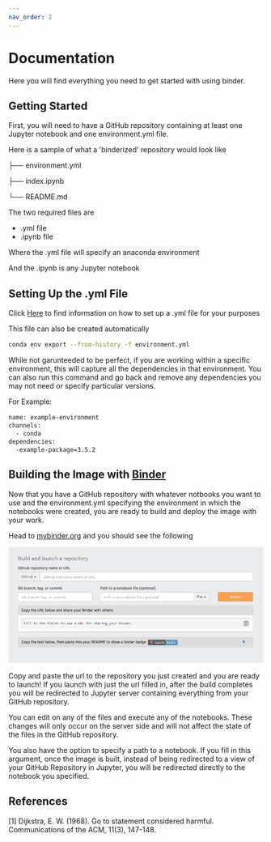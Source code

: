 ```yaml
---
nav_order: 2
---
```

# Documentation

Here you will find everything you need to get started with using binder.

## Getting Started

First, you will need to have a GitHub repository containing at least one Jupyter notebook and one environment.yml file.

Here is a sample of what a 'binderized' repository would look like

├── environment.yml

├── index.ipynb

└── README.md

The two required files are
* .yml file
* .ipynb file

Where the .yml file will specify an anaconda environment

And the .ipynb is any Jupyter notebook

## Setting Up the .yml File

Click [Here](https://conda.io/projects/conda/en/latest/user-guide/tasks/manage-environments.html#sharing-an-environment)
to find information on how to set up a .yml file for your purposes

This file can also be created automatically

```bash
conda env export --from-history -f environment.yml
```

While not garunteeded to be perfect, if you are working within a specific environment, this will capture all the dependencies in that environment. You can also run this command and go back and remove any dependencies you may not need or specify particular versions.

For Example:

```
name: example-environment
channels:
  - conda
dependencies:
  -example-package=3.5.2
```

## Building the Image with [Binder](https://mybinder.org/)

Now that you have a GitHub repository with whatever notbooks you want to use and the environment.yml specifying the environment in which the notebooks were created, you are ready to build and deploy the image with your work.

Head to [mybinder.org](https://mybinder.org/) and you should see the following

![](https://github.com/phesse001/march_madness_jupyter/blob/gh-pages/images/my-binder-example.PNG)

Copy and paste the url to the repository you just created and you are ready to launch! If you launch with just the url filled in, after the build completes you will be redirected to Jupyter server containing everything from your GitHub repository. 

You can edit on any of the files and execute any of the notebooks. These changes will only occur on the server side and will not affect the state of the files in the GitHub repository.

You also have the option to specify a path to a notebook. If you fill in this argument, once the image is built, instead of being redirected to a view of your GitHub Repository in Jupyter, you will be redirected directly to the notebook you specified.

## References
<a id="1">[1]</a> 
Dijkstra, E. W. (1968). 
Go to statement considered harmful. 
Communications of the ACM, 11(3), 147-148.
